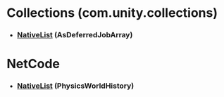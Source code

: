 # Collections (com.unity.collections)
* ### [NativeList](Collections/NativeList/AsDeferredJobArray.md) (AsDeferredJobArray)

# NetCode
* ### [NativeList](NetCode/PhysicsWorldHistory.md) (PhysicsWorldHistory)
